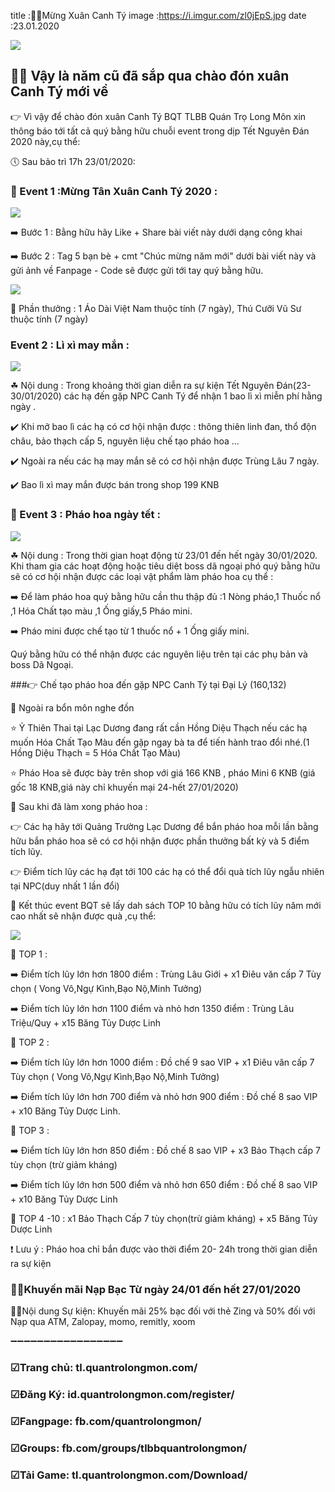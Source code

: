 title :💐💐Mừng Xuân Canh Tý
image :https://i.imgur.com/zl0jEpS.jpg
date  :23.01.2020

![](https://i.imgur.com/zl0jEpS.jpg)


## 💐💐 Vậy là năm cũ đã sắp qua chào đón xuân Canh Tý mới về

👉 Vì vậy để chào đón xuân Canh Tý BQT TLBB Quán Trọ Long Môn xin thông báo tới tất cả quý bằng hữu chuỗi event trong dịp Tết Nguyên Đán 2020 này,cụ thể:

🕔 Sau bảo trì 17h 23/01/2020:

### 🔰 Event 1 :Mừng Tân Xuân Canh Tý 2020 :

![](https://i.imgur.com/GBVpGKi.png)

➡️ Bước 1 : Bằng hữu hãy Like + Share bài viết này dưới dạng công khai

➡️ Bước 2 : Tag 5 bạn bè + cmt "Chúc mừng năm mới" dưới bài viết này và gửi ảnh về Fanpage - Code sẽ được gửi tới tay quý bằng hữu.

![](https://i.imgur.com/U0DEf1f.png)

🎁 Phần thưởng : 1 Áo Dài Việt Nam thuộc tính (7 ngày), Thú Cưỡi Vũ Sư thuộc tính (7 ngày)

###  Event 2 : Lì xì may mắn :

![](https://i.imgur.com/GBVpGKi.png)

☘ Nội dung : Trong khoảng thời gian diễn ra sự kiện Tết Nguyên Đán(23-30/01/2020) các hạ đến gặp NPC Canh Tý để nhận 1 bao lì xì miễn phí hằng ngày .

✔️ Khi mở bao lì các hạ có cơ hội nhận được : thông thiên linh đan, thổ độn châu, bảo thạch cấp 5, nguyên liệu chế tạo pháo hoa ...

✔️ Ngoài ra nếu các hạ may mắn sẽ có cơ hội nhận được Trùng Lâu 7 ngày.

✔️ Bao lì xì may mắn được bán trong shop 199 KNB

### 🔰 Event 3 : Pháo hoa ngày tết :

![](https://i.imgur.com/GBVpGKi.png)

☘ Nội dung : Trong thời gian hoạt động từ 23/01 đến hết ngày 30/01/2020. Khi tham gia các hoạt động hoặc tiêu diệt boss dã ngoại phó quý bằng hữu sẽ có cơ hội nhận được các loại vật phẩm làm pháo hoa cụ thể :

➡️ Để làm pháo hoa quý bằng hữu cần thu thập đủ :1 Nòng pháo,1 Thuốc nổ ,1 Hóa Chất tạo màu ,1 Ống giấy,5 Pháo mini.

➡️ Pháo mini được chế tạo từ 1 thuốc nổ + 1 Ống giấy mini.

Quý bằng hữu có thể nhận được các nguyên liệu trên tại các phụ bản và boss Dã Ngoại.

###👉 Chế tạo pháo hoa đến gặp NPC Canh Tý tại Đại Lý (160,132)

📒 Ngoài ra bổn môn nghe đồn

⭐ Ỷ Thiên Thai tại Lạc Dương đang rất cần Hồng Diệu Thạch nếu các hạ muốn Hóa Chất Tạo Màu đến gặp ngay bà ta để tiến hành trao đổi nhé.(1 Hồng Diệu Thạch = 5 Hóa Chất Tạo Màu)

⭐ Pháo Hoa sẽ được bày trên shop với giá 166 KNB , pháo Mini 6 KNB (giá gốc 18 KNB,giá này chỉ khuyến mại 24-hết 27/01/2020)

💯 Sau khi đã làm xong pháo hoa :

👉 Các hạ hãy tới Quảng Trường Lạc Dương để bắn pháo hoa mỗi lần bằng hữu bắn pháo hoa sẽ có cơ hội nhận được phần thưởng bất kỳ và 5 điểm tích lũy.

👉 Điểm tích lũy các hạ đạt tới 100 các hạ có thể đổi quà tích lũy ngẫu nhiên tại NPC(duy nhất 1 lần đổi)

🏁 Kết thúc event BQT sẽ lấy dah sách TOP 10 bằng hữu có tích lũy năm mới cao nhất sẽ nhận được quà ,cụ thể:

![](https://i.imgur.com/U0DEf1f.png)

🔶 TOP 1 :

➡️ Điểm tích lũy lớn hơn 1800 điểm : Trùng Lâu Giới + x1 Điêu văn cấp 7 Tùy chọn ( Vong Vô,Ngự Kình,Bạo Nộ,Minh Tưởng)

➡️ Điểm tích lũy lớn hơn 1100 điểm và nhỏ hơn 1350 điểm : Trùng Lâu Triệu/Quy + x15 Băng Tủy Dược Linh

🔶 TOP 2 :

➡️ Điểm tích lũy lớn hơn 1000 điểm : Đồ chế 9 sao VIP + x1 Điêu văn cấp 7 Tùy chọn ( Vong Vô,Ngự Kình,Bạo Nộ,Minh Tưởng)

➡️ Điểm tích lũy lớn hơn 700 điểm và nhỏ hơn 900 điểm : Đồ chế 8 sao VIP + x10 Băng Tủy Dược Linh.

🔶 TOP 3 :

➡️ Điểm tích lũy lớn hơn 850 điểm : Đồ chế 8 sao VIP + x3 Bảo Thạch cấp 7 tùy chọn (trừ giảm kháng)

➡️ Điểm tích lũy lớn hơn 500 điểm và nhỏ hơn 650 điểm : Đồ chế 8 sao VIP + x10 Băng Tủy Dược Linh

🔶 TOP 4 -10 : x1 Bảo Thạch Cấp 7 tùy chọn(trừ giảm kháng) + x5 Băng Tủy Dược Linh

❗ Lưu ý : Pháo hoa chỉ bắn được vào thời điểm 20- 24h trong thời gian diễn ra sự kiện

### 🎉🎉Khuyến mãi Nạp Bạc Từ ngày 24/01 đến hết 27/01/2020

🛒🛒Nội dung Sự kiện: Khuyến mãi 25% bạc đối với thẻ Zing và 50% đối với Nạp qua ATM, Zalopay, momo, remitly, xoom

➖➖➖➖➖➖➖➖➖➖➖➖➖➖➖➖➖

### ☑Trang chủ: tl.quantrolongmon.com/

### ☑Đăng Ký: id.quantrolongmon.com/register/

### ☑Fangpage: fb.com/quantrolongmon/

### ☑Groups: fb.com/groups/tlbbquantrolongmon/

### ☑Tải Game: tl.quantrolongmon.com/Download/
